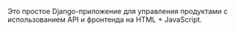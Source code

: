 Это простое Django-приложение для управления продуктами с использованием API и фронтенда на HTML + JavaScript.
